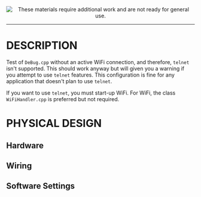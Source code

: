 <!--
Maintainer:   jeffskinnerbox@yahoo.com / www.jeffskinnerbox.me
Version:      0.0.1
-->


<div align="center">
<img src="http://www.foxbyrd.com/wp-content/uploads/2018/02/file-4.jpg" title="These materials require additional work and are not ready for general use." align="center">
</div>


---

# DESCRIPTION
Test of `DeBug.cpp` without an active WiFi connection,
and therefore, `telnet` isn't supported.
This should work anyway but will given you a warning if you attempt to use `telnet` features.
This configuration is fine for any application that doesn't plan to use `telnet`.

If you want to use `telnet`, you must start-up WiFi.
For WiFi, the class `WiFiHandler.cpp` is preferred but not required.

# PHYSICAL DESIGN

## Hardware

## Wiring

## Software Settings

